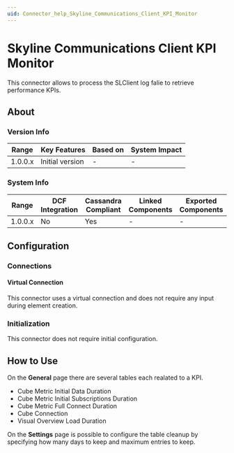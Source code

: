 ```yaml
---
uid: Connector_help_Skyline_Communications_Client_KPI_Monitor
---
```


# Skyline Communications Client KPI Monitor

This connector allows to process the SLClient log falie to retrieve performance KPIs.

## About

### Version Info

| Range     | Key Features     | Based on     | System Impact     |
|-----------|------------------|--------------|-------------------|
| 1.0.0.x   | Initial version  | -            | -                 |

### System Info

| Range     | DCF Integration     | Cassandra Compliant     | Linked Components     | Exported Components     |
|-----------|---------------------|-------------------------|-----------------------|-------------------------|
| 1.0.0.x   | No                  | Yes                     | -                     | -                       |

## Configuration

### Connections

#### Virtual Connection

This connector uses a virtual connection and does not require any input during element creation.

### Initialization

This connector does not require initial configuration.

## How to Use

On the **General** page there are several tables each realated to a KPI.

- Cube Metric Initial Data Duration
- Cube Metric Initial Subscriptions Duration
- Cube Metric Full Connect Duration
- Cube Connection
- Visual Overview Load Duration

On the **Settings** page is possible to configure the table cleanup by specifying how many days to keep and maximum entries to keep.
